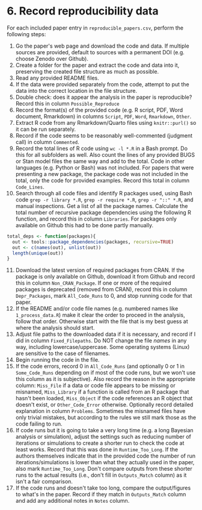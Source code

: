 # 6. Record reproducibility data

For each included paper entry in `reproducible_papers.csv`, perform the following steps:

1. Go the paper's web page and download the code and data. If multiple sources are provided, default to sources with a permanent DOI (e.g. choose Zenodo over Github).
2. Create a folder for the paper and extract the code and data into it, preserving the created file structure as much as possible.
3. Read any provided README files.
4. If the data were provided separately from the code, attempt to put the data into the correct location in the file structure.
5. Double check: does it appear the analysis in the paper is reproducible? Record this in column `Possible_Reproduce`
6. Record the format(s) of the provided code (e.g. R script, PDF, Word document, Rmarkdown) in columns `Script`, `PDF`, `Word`, `Rmarkdown`, `Other`.
7. Extract R code from any Rmarkdown/Quarto files using `knitr::purl()` so it can be run separately.
8. Record if the code seems to be reasonably well-commented (judgment call) in column `Commented`.
9. Record the total lines of R code using `wc -l *.R` in a Bash prompt. Do this for all subfolders as well. Also count the lines of any provided BUGS or Stan model files the same way and add to the total. Code in other languages (e.g. Python or Bash) was not included. For papers that were presenting a new package, the package code was not included in the total, only the code for provided examples. Record this total in column `Code_Lines`.
10. Search through all code files and identify R packages used, using Bash code `grep -r library *.R`, `grep -r require *.R`, `grep -r "::" *.R`, and manual inspections. Get a list of all the package names. Calculate the total number of recursive package dependencies using the following R function, and record this in column `Libraries`. For packages only available on Github this had to be done partly manually.

```r
total_deps <- function(packages){
  out <- tools::package_dependencies(packages, recursive=TRUE)
  out <- c(names(out), unlist(out))
  length(unique(out))
}
```

11. Download the latest version of required packages from CRAN. If the package is only available on Github, download it from Github and record this in column `Non_CRAN_Package`. If one or more of the required packages is deprecated (removed from CRAN), record this in column `Depr_Packages`, mark `All_Code_Runs` to 0, and stop running code for that paper.
12. If the README and/or code file names (e.g. numbered names like `1_process_data.R`) make it clear the order to proceed in the analysis, follow that order. Otherwise start with the file that is my best guess at where the analysis should start.
13. Adjust file paths to the downloaded data if it is necessary, and record if I did in column `Fixed_Filepaths`. Do NOT change the file *names* in any way, including lowercase/uppercase. Some operating systems (Linux) are sensitive to the case of filenames.
14. Begin running the code in the file.
15. If the code errors, record 0 in `All_Code_Runs` (and optionally 0 or 1 in `Some_Code_Runs` depending on if most of the code runs, but we won't use this column as it is subjective). Also record the reason in the appropriate column: `Miss_File` if a data or code file appears to be missing or misnamed, `Miss_Library` if a function is called from an R package that hasn't been loaded, `Miss_Object` if the code references an R object that doesn't exist, or `Other_Code_Error` otherwise. Optionally record detailed explanation in column `Problems`. Sometimes the misnamed files have only trivial mistakes, but according to the rules we still mark those as the code failing to run.
16. If code runs but it is going to take a very long time (e.g. a long Bayesian analysis or simulation), adjust the settings such as reducing number of iterations or simulations to create a shorter run to check the code at least works. Record that this was done in `Runtime_Too_Long`. If the authors themselves indicate that in the provided code the number of run iterations/simulations is lower than what they actually used in the paper, also mark `Runtime_Too_Long`. Don't compare outputs from these shorter runs to the actual results (i.e., don't fill in `Outputs_Match` column) as it isn't a fair comparison.
17. If the code runs and doesn't take too long, compare the output/figures to what's in the paper. Record if they match in `Outputs_Match` column and add any additional notes in `Notes` column.
